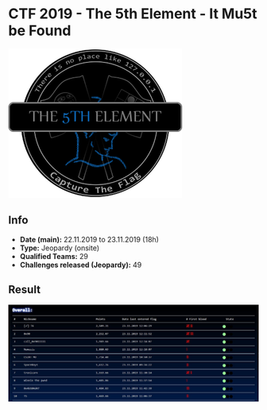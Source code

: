 # CTF 2019 - The 5th Element - It Mu5t be Found

![logo](img/logo.png)

## Info
- **Date (main):** 22.11.2019 to 23.11.2019 (18h)
- **Type:** Jeopardy (onsite)
- **Qualified Teams:** 29
- **Challenges released (Jeopardy):** 49

## Result
![top10](img/result.png)

